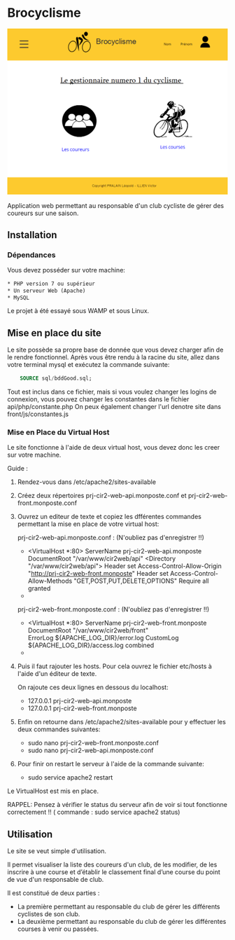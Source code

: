 # Brocyclisme

![index](https://github.com/Gouderg/Brocyclisme/blob/master/front/img/indexSites.png)

Application web permettant au responsable d'un club cycliste de gérer des coureurs sur une saison. 


## Installation

### Dépendances

Vous devez posséder sur votre machine:
	
	* PHP version 7 ou supérieur
	* Un serveur Web (Apache)
	* MySQL

Le projet à été essayé sous WAMP et sous Linux.

## Mise en place du site

Le site possède sa propre base de donnée que vous devez charger afin de le rendre fonctionnel.
Après vous être rendu à la racine du site, allez dans votre terminal mysql et exécutez la commande suivante:
```sql
	SOURCE sql/bddGood.sql;
```
Tout est inclus dans ce fichier, mais si vous voulez changer les logins de connexion, vous pouvez changer les constantes dans le fichier api/php/constante.php
On peux également changer l'url denotre site dans front/js/constantes.js

### Mise en Place du Virtual Host

Le site fonctionne à l'aide de deux virtual host, vous devez donc les creer sur votre machine.

Guide :

1) Rendez-vous dans /etc/apache2/sites-available
2) Créez deux répertoires prj-cir2-web-api.monposte.conf et prj-cir2-web-front.monposte.conf
3) Ouvrez un editeur de texte et copiez les dfférentes commandes permettant la mise en place de votre virtual host:

   prj-cir2-web-api.monposte.conf : (N'oubliez pas d'enregistrer !!)
	
	* <VirtualHost *:80>
        ServerName prj-cir2-web-api.monposte
		DocumentRoot "/var/www/cir2web/api"
       	<Directory "/var/www/cir2web/api">
		Header set Access-Control-Allow-Origin "http://prj-cir2-web-front.monposte"
		Header set Access-Control-Allow-Methods "GET,POST,PUT,DELETE,OPTIONS"
		Require all granted
		</Directory>
	* </VirtualHost>

   prj-cir2-web-front.monposte.conf : (N'oubliez pas d'enregistrer !!)
	
	* <VirtualHost *:80>
       	ServerName prj-cir2-web-front.monposte       
		DocumentRoot "/var/www/cir2web/front"       
        ErrorLog ${APACHE_LOG_DIR}/error.log
        CustomLog ${APACHE_LOG_DIR}/access.log combined
	* </VirtualHost>

4) Puis il faut rajouter les hosts. Pour cela ouvrez le fichier etc/hosts à l'aide d'un éditeur de texte.

   On rajoute ces deux lignes en dessous du localhost:	

	* 127.0.0.1       prj-cir2-web-api.monposte
	* 127.0.0.1		  prj-cir2-web-front.monposte

5) Enfin on retourne dans /etc/apache2/sites-available pour y effectuer les deux commandes suivantes:
 

	* sudo nano prj-cir2-web-front.monposte.conf
	* sudo nano prj-cir2-web-api.monposte.conf

6) Pour finir on restart le serveur à l'aide de la commande suivante:

	* sudo service apache2 restart

Le VirtualHost est mis en place.

RAPPEL: Pensez à vérifier le status du serveur afin de voir si tout fonctionne correctement !! ( commande : sudo service apache2 status)


## Utilisation

Le site se veut simple d'utilisation.

Il permet visualiser la liste des coureurs d'un club, de les modifier, de les inscrire à une course et d’établir le classement
final d’une course du point de vue d'un responsable de club.

Il est constitué de deux parties : 

 * La première permettant au responsable du club de gérer les différents cyclistes de son club.
 * La deuxième permettant au responsable du club de gérer les différentes courses à venir ou passées.
